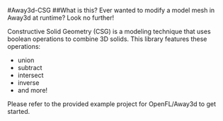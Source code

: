 #Away3d-CSG
##What is this?
Ever wanted to modify a model mesh in Away3d at runtime? Look no further! 

Constructive Solid Geometry (CSG) is a modeling technique that uses boolean operations to combine 3D solids. This library features these operations:
* union
* subtract
* intersect
* inverse
* and more!

Please refer to the provided example project for OpenFL/Away3d to get started.